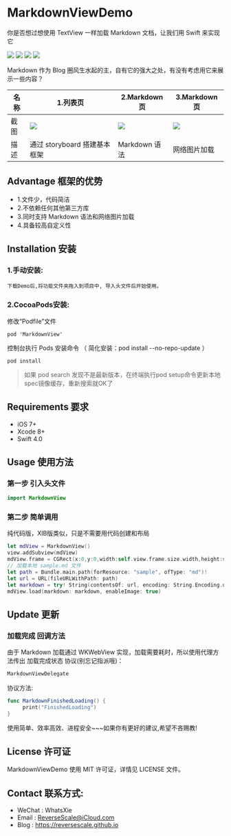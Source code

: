 # MarkdownViewDemo
你是否想过想使用 TextView 一样加载 Markdown 文档，让我们用 Swift 来实现它

![](https://img.shields.io/badge/platform-iOS-red.svg) 
![](https://img.shields.io/badge/language-Swift-orange.svg) 
![](https://img.shields.io/badge/download-3.0MB-brightgreen.svg)
![](https://img.shields.io/badge/license-MIT%20License-brightgreen.svg) 

Markdown 作为 Blog 圈风生水起的主，自有它的强大之处，有没有考虑用它来展示一些内容？

| 名称 |1.列表页 |2.Markdown页 |3.Markdown页 |
| ------------- | ------------- | ------------- | ------------- |
| 截图 | ![](http://og1yl0w9z.bkt.clouddn.com/17-10-18/41003209.jpg) | ![](http://og1yl0w9z.bkt.clouddn.com/17-10-18/33125348.jpg) | ![](http://og1yl0w9z.bkt.clouddn.com/17-10-18/14387742.jpg) |
| 描述 | 通过 storyboard 搭建基本框架 | Markdown 语法 | 网络图片加载 |


## Advantage 框架的优势
* 1.文件少，代码简洁
* 2.不依赖任何其他第三方库
* 3.同时支持 Markdown 语法和网络图片加载
* 4.具备较高自定义性

## Installation 安装
### 1.手动安装:
`下载Demo后,将功能文件夹拖入到项目中, 导入头文件后开始使用。`
### 2.CocoaPods安装:
修改“Podfile”文件
```
pod 'MarkdownView'
```
控制台执行 Pods 安装命令 （ 简化安装：pod install --no-repo-update ）
```
pod install
```
> 如果 pod search 发现不是最新版本，在终端执行pod setup命令更新本地spec镜像缓存，重新搜索就OK了


## Requirements 要求
* iOS 7+
* Xcode 8+
* Swift 4.0


## Usage 使用方法
### 第一步 引入头文件
```swift
import MarkdownView
```
### 第二步 简单调用
纯代码版，XIB版类似，只是不需要用代码创建和布局
```swift
let mdView = MarkdownView()
view.addSubview(mdView)
mdView.frame = CGRect(x:0,y:0,width:self.view.frame.size.width,height:self.view.frame.size.height)
// 加载本地 sample.md 文件
let path = Bundle.main.path(forResource: "sample", ofType: "md")!
let url = URL(fileURLWithPath: path)
let markdown = try! String(contentsOf: url, encoding: String.Encoding.utf8)
mdView.load(markdown: markdown, enableImage: true)
```

## Update 更新
### 加载完成 回调方法
由于 Markdown 加载通过 WKWebView 实现，加载需要耗时，所以使用代理方法传出 加载完成状态
协议(别忘记指派哦)：
```swift
MarkdownViewDelegate
```
协议方法:
```swift
func MarkdownFinishedLoading() {
     print("FinishedLoading")
}
```

使用简单、效率高效、进程安全~~~如果你有更好的建议,希望不吝赐教!


## License 许可证
MarkdownViewDemo 使用 MIT 许可证，详情见 LICENSE 文件。


## Contact 联系方式:
* WeChat : WhatsXie
* Email : ReverseScale@iCloud.com
* Blog : https://reversescale.github.io

